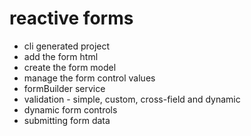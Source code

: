 # reactive forms
* cli generated project
* add the form html
* create the form model
* manage the form control values
* formBuilder service
* validation - simple, custom, cross-field and dynamic
* dynamic form controls
* submitting form data